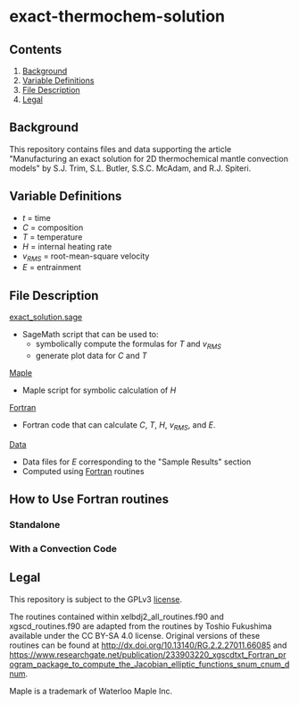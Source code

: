 # exact-thermochem-solution

## Contents
1. [Background](#background)
2. [Variable Definitions](#variable-definitions)
3. [File Description](#file-description)
4. [Legal](#legal)

## Background

This repository contains files and data supporting the article "Manufacturing an exact solution for 2D thermochemical mantle convection models" by S.J. Trim, S.L. Butler, S.S.C. McAdam, and R.J. Spiteri.

## Variable Definitions
* $t$ = time
* $C$ = composition
* $T$ = temperature
* $H$ = internal heating rate
* $v_{RMS}$ = root-mean-square velocity
* $E$ = entrainment

## File Description

[exact_solution.sage](/exact_solution.sage)
* SageMath script that can be used to:
    * symbolically compute the formulas for $T$ and $v_{RMS}$
    * generate plot data for $C$ and $T$

[Maple](/Maple)
* Maple script for symbolic calculation of $H$

[Fortran](/Fortran)
* Fortran code that can calculate $C$, $T$, $H$, $v_{RMS}$, and $E$.

[Data](/Data)
* Data files for $E$ corresponding to the "Sample Results" section
* Computed using [Fortran](/Fortran) routines

## How to Use Fortran routines

### Standalone

### With a Convection Code

## Legal

This repository is subject to the GPLv3 [license](/LICENSE).

The routines contained within xelbdj2_all_routines.f90 and xgscd_routines.f90 are adapted from the routines by Toshio Fukushima available under the CC BY-SA 4.0 license. Original versions of these routines can be found at http://dx.doi.org/10.13140/RG.2.2.27011.66085 and https://www.researchgate.net/publication/233903220_xgscdtxt_Fortran_program_package_to_compute_the_Jacobian_elliptic_functions_snum_cnum_dnum.

Maple is a trademark of Waterloo Maple Inc.
